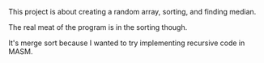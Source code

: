 This project is about creating a random array, sorting, and finding median.

The real meat of the program is in the sorting though.

It's merge sort because I wanted to try implementing recursive code in MASM.